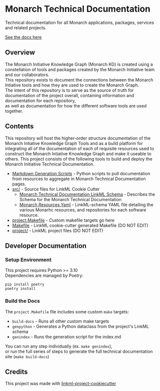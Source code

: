 # Monarch Technical Documentation

Technical documentation for all Monarch applications, packages, services and related projects.

[See the docs here](https://monarch-initiative.github.io/monarch-technical-documentation)


## Overview

The Monarch Initiative Knowledge Graph (Monarch KG) is created using a constellation of tools and packages created by the Monarch Initiative team and our collaborators.  
This repository exists to document the connections between the Monarch Intiative tools and how they are used to create the Monarch Graph.  
The intent of this repository is to serve as the source of truth for documentation of the project overall, containing information and documentation for each repository,  
as well as documentation for how the different software tools are used together.


## Contents

This repository will host the higher-order structure documentation of the Monarch Intiative Knowledge Graph Tools and as a build platform for integrating all of the documentation of each of requisite resources used to construct the Monarch Intiative Knowledge Graph and make it useable to others. This project consists of the following tools to build and deploy the Monarch Initiative Technical Documentation.

- [Markdown Generation Scripts](scripts/) - Python scripts to pull documentation from resources to aggregate in Monarch Technical Documentation pages.
- [src/](src/) - Source files for LinkML Cookie Cutter
    - [Monarch Technical Documentation LinkML Schema](src/monarch_technical_documentation/schema/monarch_technical_documentation.yaml) - Describes the Schema for the Monarch Technical Documentation
    - [Monarch Resources Yaml](src/data/resources.yaml) - LinkML-schema YAML file detailing the various Monarhc resources, and repositories for each software resource.
- [project.Makefile](project.Makefile) - Custom makefile targets go here
- [Makefile](Makefile) - LinkML cookie-cutter generated Makefile (DO NOT EDIT) 
- [project/](project/) - LinkML project files (DO NOT EDIT)


## Developer Documentation

### Setup Environment
 
This project requires Python >= 3.10  
Dependencies are managed by Poetry:
```
pip install poetry
poetry install
```

### Build the Docs

The `project.Makefile` file includes some custom `make` targets: 
- `build-docs` - Runs all other custom make targets
- `genpython` - Generates a Python dataclass from the project's LinkML schema
- `genindex` - Runs the generation script for the index.md

You can run any step individually (ex. `make genindex`),  
or run the full series of steps to generate the full technical documentation site (`make build-docs`)


## Credits

This project was made with [linkml-project-cookiecutter](https://github.com/linkml/linkml-project-cookiecutter)


